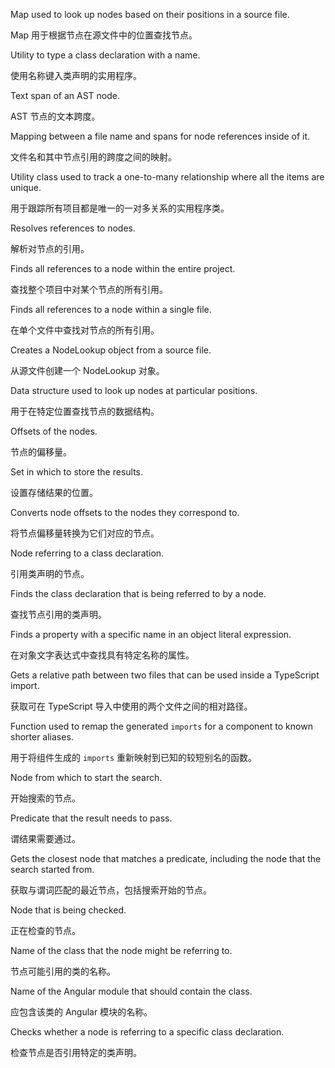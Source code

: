 Map used to look up nodes based on their positions in a source file.

Map 用于根据节点在源文件中的位置查找节点。

Utility to type a class declaration with a name.

使用名称键入类声明的实用程序。

Text span of an AST node.

AST 节点的文本跨度。

Mapping between a file name and spans for node references inside of it.

文件名和其中节点引用的跨度之间的映射。

Utility class used to track a one-to-many relationship where all the items are unique.

用于跟踪所有项目都是唯一的一对多关系的实用程序类。

Resolves references to nodes.

解析对节点的引用。

Finds all references to a node within the entire project.

查找整个项目中对某个节点的所有引用。

Finds all references to a node within a single file.

在单个文件中查找对节点的所有引用。

Creates a NodeLookup object from a source file.

从源文件创建一个 NodeLookup 对象。

Data structure used to look up nodes at particular positions.

用于在特定位置查找节点的数据结构。

Offsets of the nodes.

节点的偏移量。

Set in which to store the results.

设置存储结果的位置。

Converts node offsets to the nodes they correspond to.

将节点偏移量转换为它们对应的节点。

Node referring to a class declaration.

引用类声明的节点。

Finds the class declaration that is being referred to by a node.

查找节点引用的类声明。

Finds a property with a specific name in an object literal expression.

在对象文字表达式中查找具有特定名称的属性。

Gets a relative path between two files that can be used inside a TypeScript import.

获取可在 TypeScript 导入中使用的两个文件之间的相对路径。

Function used to remap the generated `imports` for a component to known shorter aliases.

用于将组件生成的 `imports` 重新映射到已知的较短别名的函数。

Node from which to start the search.

开始搜索的节点。

Predicate that the result needs to pass.

谓结果需要通过。

Gets the closest node that matches a predicate, including the node that the search started from.

获取与谓词匹配的最近节点，包括搜索开始的节点。

Node that is being checked.

正在检查的节点。

Name of the class that the node might be referring to.

节点可能引用的类的名称。

Name of the Angular module that should contain the class.

应包含该类的 Angular 模块的名称。

Checks whether a node is referring to a specific class declaration.

检查节点是否引用特定的类声明。